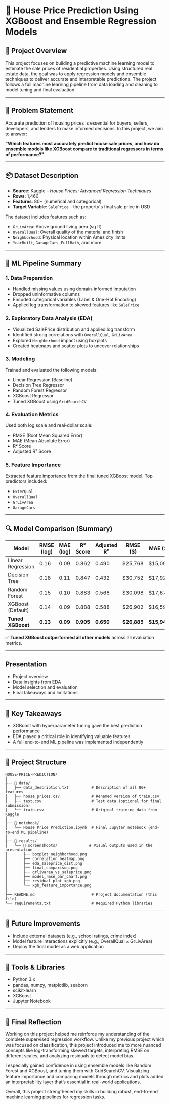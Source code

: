 # 🏡 House Price Prediction Using XGBoost and Ensemble Regression Models

## 📌 Project Overview

This project focuses on building a predictive machine learning model to estimate the sale prices of residential properties. Using structured real estate data, the goal was to apply regression models and ensemble techniques to deliver accurate and interpretable predictions. The project follows a full machine learning pipeline from data loading and cleaning to model tuning and final evaluation.

---

## 🎯 Problem Statement

Accurate prediction of housing prices is essential for buyers, sellers, developers, and lenders to make informed decisions. In this project, we aim to answer:

 **"Which features most accurately predict house sale prices, and how do ensemble models like XGBoost compare to traditional regressors in terms of performance?"**

---

## 📦 Dataset Description

- **Source**: Kaggle – *House Prices: Advanced Regression Techniques*
- **Rows**: 1,460
- **Features**: 80+ (numerical and categorical)
- **Target Variable**: `SalePrice` – the property's final sale price in USD

The dataset includes features such as:
- `GrLivArea`: Above ground living area (sq ft)
- `OverallQual`: Overall quality of the material and finish
- `Neighborhood`: Physical location within Ames city limits
- `YearBuilt`, `GarageCars`, `FullBath`, and more.

---

## 🧱 ML Pipeline Summary

### 1. **Data Preparation**
- Handled missing values using domain-informed imputation
- Dropped uninformative columns
- Encoded categorical variables (Label & One-Hot Encoding)
- Applied log transformation to skewed features like `SalePrice`

### 2. **Exploratory Data Analysis (EDA)**
- Visualized SalePrice distribution and applied log transform
- Identified strong correlations with `OverallQual`, `GrLivArea`
- Explored `Neighborhood` impact using boxplots
- Created heatmaps and scatter plots to uncover relationships

### 3. **Modeling**
Trained and evaluated the following models:
- Linear Regression (Baseline)
- Decision Tree Regressor
- Random Forest Regressor
- XGBoost Regressor
- Tuned XGBoost using `GridSearchCV`

### 4. **Evaluation Metrics**
Used both log scale and real-dollar scale:
- RMSE (Root Mean Squared Error)
- MAE (Mean Absolute Error)
- R² Score
- Adjusted R² Score

### 5. **Feature Importance**
Extracted feature importance from the final tuned XGBoost model. Top predictors included:
- `ExterQual`
- `OverallQual`
- `GrLivArea`
- `GarageCars`

---

## 🔍 Model Comparison (Summary)

| Model              | RMSE (log) | MAE (log) | R² Score | Adjusted R² | RMSE ($) | MAE ($)   |
|--------------------|------------|-----------|-----------|--------------|-----------|------------|
| Linear Regression  | 0.16       | 0.09      | 0.862     | 0.490        | $25,768   | $15,092    |
| Decision Tree      | 0.18       | 0.11      | 0.847     | 0.432        | $30,752   | $17,928    |
| Random Forest      | 0.15       | 0.10      | 0.883     | 0.568        | $30,098   | $17,671    |
| XGBoost (Default)  | 0.14       | 0.09      | 0.888     | 0.588        | $26,902   | $16,599    |
| **Tuned XGBoost**  | **0.13**   | **0.09**  | **0.905** | **0.650**    | **$26,885** | **$15,947** |

✅ **Tuned XGBoost outperformed all other models** across all evaluation metrics.

---

## Presentation

- Project overview
- Data insights from EDA
- Model selection and evaluation
- Final takeaways and limitations


---

## 🧠 Key Takeaways

- XGBoost with hyperparameter tuning gave the best prediction performance
- EDA played a critical role in identifying valuable features
- A full end-to-end ML pipeline was implemented independently

---

## 📁 Project Structure

```
HOUSE-PRICE-PREDICTION/
│
├── 📁 data/                          
│   ├── data_description.txt          # Description of all 80+ features
│   ├── house_prices.csv              # Renamed version of train.csv
│   ├── test.csv                      # Test data (optional for final submission)
│   └── train.csv                     # Original training data from Kaggle
│
├── 📁 notebook/
│   └── House_Price_Prediction.ipynb  # Final Jupyter notebook (end-to-end ML pipeline)
│
├── 📁 results/
│   └── 📁 screenshoots/              # Visual outputs used in the presentation
│       ├── boxplot_neighborhood.png
│       ├── correlation_heatmap.png
│       ├── eda_saleprice_dist.png
│       ├── final_comparison.png
│       ├── grlivarea_vs_saleprice.png
│       ├── model_rmse_bar_chart.png
│       ├── residual_plot_xgb.png
│       └── xgb_feature_importance.png
│
├── README.md                         # Project documentation (this file)
└── requirements.txt                  # Required Python libraries
```
---

## 📌 Future Improvements

- Include external datasets (e.g., school ratings, crime index)
- Model feature interactions explicitly (e.g., OverallQual × GrLivArea)
- Deploy the final model as a web application

---

## 🚀 Tools & Libraries

- Python 3.x
- pandas, numpy, matplotlib, seaborn
- scikit-learn
- XGBoost
- Jupyter Notebook

---


## 🧠 Final Reflection

Working on this project helped me reinforce my understanding of the complete supervised regression workflow. Unlike my previous project which was focused on classification, this project introduced me to more nuanced concepts like log-transforming skewed targets, interpreting RMSE on different scales, and analyzing residuals to detect model bias.

I especially gained confidence in using ensemble models like Random Forest and XGBoost, and tuning them with GridSearchCV. Visualizing feature importance and comparing models through metrics and plots added an interpretability layer that’s essential in real-world applications.

Overall, this project strengthened my skills in building robust, end-to-end machine learning pipelines for regression tasks.

